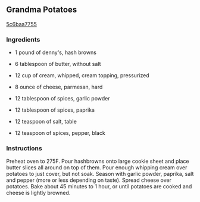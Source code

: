 ## Grandma Potatoes

[5c6baa7755](http://www.food.com/recipe/grandma-potatoes-212026)

### Ingredients

 - 1 pound of denny's, hash browns

 - 6 tablespoon of butter, without salt

 - 12 cup of cream, whipped, cream topping, pressurized

 - 8 ounce of cheese, parmesan, hard

 - 12 tablespoon of spices, garlic powder

 - 12 tablespoon of spices, paprika

 - 12 teaspoon of salt, table

 - 12 teaspoon of spices, pepper, black

### Instructions

Preheat oven to 275F. Pour hashbrowns onto large cookie sheet and place butter slices all around on top of them. Pour enough whipping cream over potatoes to just cover, but not soak. Season with garlic powder, paprika, salt and pepper (more or less depending on taste). Spread cheese over potatoes. Bake about 45 minutes to 1 hour, or until potatoes are cooked and cheese is lightly browned.